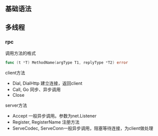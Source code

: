## 基础语法


## 多线程

### rpc
调用方法的格式
```go
func (t *T) MethodName(argType T1, replyType *T2) error
```

client方法 
- Dial, DialHttp   建立连接，返回client
- Call, Go  同步、异步调用
- Close

server方法
- Accept 一般异步调用。参数为net.Listener
- Register, RegisterName 注册方法
- ServeCodec, ServeConn一般异步调用，阻塞等待连接，为client做处理